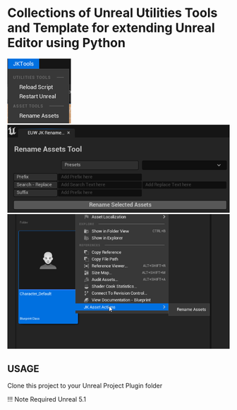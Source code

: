 # Collections of Unreal Utilities Tools and Template for extending Unreal Editor using Python

![menu](/Documentation/images/menu.png)
![renametool](/Documentation/images/renametool.png)
![contextmenuhookup](/Documentation/images/contextmenuhookup.png)

## USAGE
Clone this project to your Unreal Project Plugin folder

!!! Note
    Required Unreal 5.1
